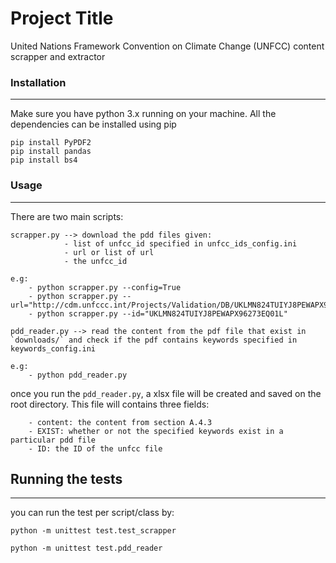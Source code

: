 # Project Title
United Nations Framework Convention on Climate Change (UNFCC) content scrapper and extractor

### Installation
---------
Make sure you have python 3.x running on your machine. All the dependencies can be installed using pip
```
pip install PyPDF2
pip install pandas
pip install bs4
```

### Usage
----------
There are two main scripts:
```
scrapper.py --> download the pdd files given:
            - list of unfcc_id specified in unfcc_ids_config.ini
            - url or list of url
            - the unfcc_id

e.g:
    - python scrapper.py --config=True
    - python scrapper.py --url="http://cdm.unfccc.int/Projects/Validation/DB/UKLMN824TUIYJ8PEWAPX96273EQ01L/view.html"
    - python scrapper.py --id="UKLMN824TUIYJ8PEWAPX96273EQ01L"

```

```
pdd_reader.py --> read the content from the pdf file that exist in `downloads/` and check if the pdf contains keywords specified in keywords_config.ini

e.g:
    - python pdd_reader.py
```

once you run the `pdd_reader.py`, a xlsx file will be created and saved on the root directory. This file will contains three fields:
```
    - content: the content from section A.4.3
    - EXIST: whether or not the specified keywords exist in a particular pdd file
    - ID: the ID of the unfcc file
```
## Running the tests
---------
you can run the test per script/class by:
```
python -m unittest test.test_scrapper
```

```
python -m unittest test.pdd_reader
```